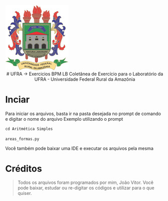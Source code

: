 
  <img src="Brasão_ufra.png" alt="ufra" width="200"/>

<center>
# UFRA -> Exercicios BPM LB
  Coletânea de Exercício para o Laboratório da UFRA - Universidade Federal Rural da Amazônia
</center>

# Inciar
Para iniciar os arquivos, basta ir na pasta desejada no prompt de comando e digitar o nome do arquivo
Exemplo utilizando o prompt
```
cd Aritmética Simples

areas_formas.py
```

Você também pode baixar uma IDE e executar os arquivos pela mesma

# Créditos
> Todos os arquivos foram programados por mim, João Vitor. Você pode baixar, estudar ou re-digitar os códigos e utilizar para o que quiser.


